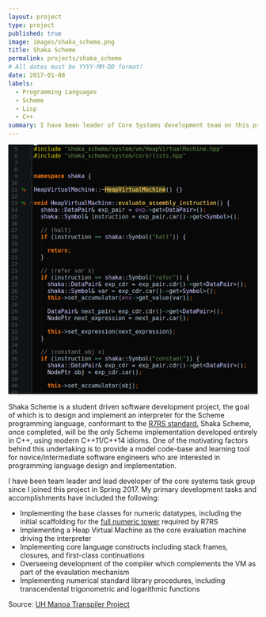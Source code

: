 ```yaml
---
layout: project
type: project
published: true
image: images/shaka_scheme.png
title: Shaka Scheme
permalink: projects/shaka_scheme
# All dates must be YYYY-MM-DD format!
date: 2017-01-08
labels:
  - Programming Languages
  - Scheme
  - Lisp
  - C++
summary: I have been leader of Core Systems development team on this project for the past 2, going on 3 semesters.
---
```


<img class="ui medium right floated rounded image" src="../images/shaka_scheme.png">

Shaka Scheme is a student driven software development project, the goal of which is to design and implement an interpreter for the Scheme programming language, conformant to the <a href="https://bitbucket.org/cowan/r7rs-wg1-infra/src/default/R7RSHomePage.md?fileviewer=file-view-default"> R7RS standard.</a> Shaka Scheme, once completed, will be the only Scheme implementation developed entirely in C++, using modern C++11/C++14 idioms. One of the motivating factors behind this undertaking is to provide a model code-base and learning tool for novice/intermediate software engineers who are interested in programming language design and implementation.

I have been team leader and lead developer of the core systems task group since I joined this project in Spring 2017. My primary development tasks and accomplishments have included the following:

<ul>
  <li>Implementing the base classes for numeric datatypes, including the initial scaffolding for the <a href="https://en.wikipedia.org/wiki/Numerical_tower">full numeric tower</a> required by R7RS</li>
  <li>Implementing a Heap Virtual Machine as the core evaluation machine driving the interpreter</li>
  <li>Implementing core language constructs including stack frames, closures, and first-class continuations</li>
  <li>Overseeing development of the compiler which complements the VM as part of the evaulation mechanism</li>
  <li>Implementing numerical standard library procedures, including transcendental trigonometric and logarithmic functions</li>
</ul>

Source: <a href="https://github.com/uhmanoa-transpiler-project/shaka-scheme"><i class="large github icon"></i>UH Manoa Transpiler Project</a>



